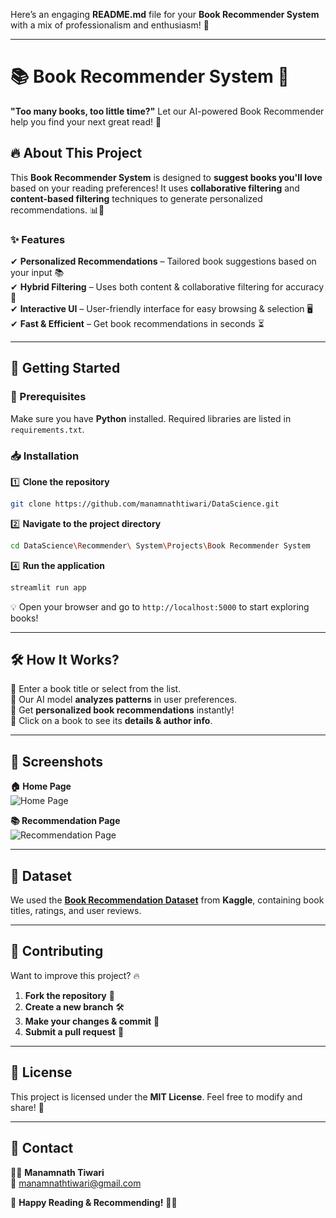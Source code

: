 Here’s an engaging **README.md** file for your **Book Recommender System** with a mix of professionalism and enthusiasm! 🚀  

---

# 📚 Book Recommender System 📖  

**"Too many books, too little time?"** Let our AI-powered Book Recommender help you find your next great read! 🤩  

## 🔥 About This Project  
This **Book Recommender System** is designed to **suggest books you'll love** based on your reading preferences! It uses **collaborative filtering** and **content-based filtering** techniques to generate personalized recommendations. 📊📖  

### ✨ Features  
✔ **Personalized Recommendations** – Tailored book suggestions based on your input 📚  
✔ **Hybrid Filtering** – Uses both content & collaborative filtering for accuracy 🎯  
✔ **Interactive UI** – User-friendly interface for easy browsing & selection 🖥  
✔ **Fast & Efficient** – Get book recommendations in seconds ⏳  

---

## 🚀 Getting Started  

### 📌 Prerequisites  
Make sure you have **Python** installed. Required libraries are listed in `requirements.txt`.  

### 📥 Installation  
1️⃣ **Clone the repository**  
```bash
git clone https://github.com/manamnathtiwari/DataScience.git
```  
2️⃣ **Navigate to the project directory**  
```bash
cd DataScience\Recommender\ System\Projects\Book Recommender System
```  
 
4️⃣ **Run the application**  
```bash
streamlit run app
```  
💡 Open your browser and go to `http://localhost:5000` to start exploring books!  

---

## 🛠 How It Works?  
📌 Enter a book title or select from the list.  
📌 Our AI model **analyzes patterns** in user preferences.  
📌 Get **personalized book recommendations** instantly!  
📌 Click on a book to see its **details & author info**.  

---

## 🎨 Screenshots  

**🏠 Home Page**  
![Home Page](https://github.com/manamnathtiwari/DataScience/blob/main/Recommender%20System/Projects/Book%20Recommender%20System/Videos%20and%20Screenshot%20of%20the%20project/home_page.png)  

**📚 Recommendation Page**  
![Recommendation Page](https://github.com/manamnathtiwari/DataScience/blob/main/Recommender%20System/Projects/Book%20Recommender%20System/Videos%20and%20Screenshot%20of%20the%20project/recommendation_page.png)  

---

## 📂 Dataset  
We used the **[Book Recommendation Dataset](https://www.kaggle.com/datasets/arashnic/book-recommendation-dataset)** from **Kaggle**, containing book titles, ratings, and user reviews.  

---

## 🤝 Contributing  
Want to improve this project? 🔥  
1. **Fork the repository** 🍴  
2. **Create a new branch** 🛠  
3. **Make your changes & commit** 🎯  
4. **Submit a pull request** 🚀  

---

## 📜 License  
This project is licensed under the **MIT License**. Feel free to modify and share! 🎉  

---

## 📩 Contact  
👨‍💻 **Manamnath Tiwari**  
📧 [manamnathtiwari@gmail.com](mailto:manamnathtiwari@gmail.com)  

🚀 **Happy Reading & Recommending!** 📖💡